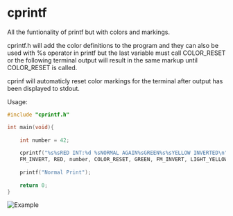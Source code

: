 # cprintf
All the funtionality of printf but with colors and markings. 

cprintf.h will add the color definitions to the program and they can also be used with %s operator in printf but the last variable must call COLOR_RESET or the following terminal output will result in the same markup until COLOR_RESET is called.

cprinf will automaticly reset color markings for the terminal after output has been displayed to stdout.

Usage:

```c
#include "cprintf.h"

int main(void){
	
	int number = 42;
	
	cprintf("%s%sRED INT:%d %sNORMAL AGAIN%sGREEN%s%sYELLOW INVERTED\n", 
	FM_INVERT, RED, number, COLOR_RESET, GREEN, FM_INVERT, LIGHT_YELLOW);
	
	printf("Normal Print");
	
	return 0;
}

```

![Example](https://github.com/turtles4all/cprintf/cprintf-example.png)
